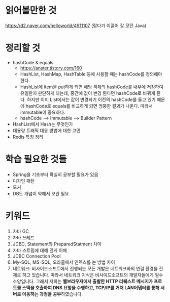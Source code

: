 # 읽어볼만한 것
https://d2.naver.com/helloworld/4911107 (람다가 이끌어 갈 모던 Java)


# 정리할 것
- hashCode & equals
  - https://anster.tistory.com/160
  - HashList, HashMap, HashTable 등에 사용할 때는 hashCode를 정의해야한다.
  - HashList에 item을 put하게 되면 해당 객체의 hashCode를 내부에 저장하여 유일한지 판단하게 되는데, 중간에 값이 변경 된다면 hashCode로 바뀌게 된다. 하지만 이미 List에서는 값이 변경되기 이전의 hashCode를 들고 있기 때문에 hashCode로 equals를 비교하게 되면 엉뚱한 결과가 나온다. 따라서 immutable이 중요하다.
  - hashCode --> Immutable --> Builder Pattern
- HashList에서 Hash는 무엇인가
- 대용량 트래픽 대응 방법에 대한 고민
- Redis 특징 정리


# 학습 필요한 것들

- Spring을 기초부터 확실히 공부할 필요가 있음
- 디자인 패턴
- 도커
- DB도 개념이 약해서 보완 필요


# 키워드

1. 자바 GC
2. 자바 쓰레드
3. JDBC, Statement와 PreparedStatment 차이
4. 자바 스트림에 대해 깊게 이해
5. JDBC Connection Pool
6. My-SQL, MS-SQL, 오라클에서 인덱스를 는 방법 차이
7. 네트워크: 비사이드소프트에서 진행되는 모든 개발은 네트워크와의 연결 환경을 전제로 하고 있습니다. 따라서 네트워크 지식은 비사이드소프트의 개발자들에게 필수 소양입니다. 그래서 저희는 <b>웹브라우저에서 출발한 HTTP 리퀘스트 메시지가 프로토콜 스택을 호출하여 DNS 요청을 수행하고, TCP/IP를 거쳐 LAN어댑터를 통해 서버로 이동하는 과정을 공부</b>하였습니다.
